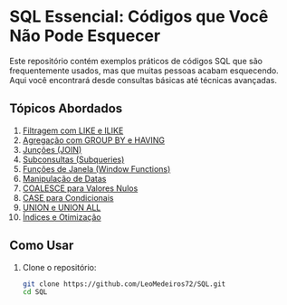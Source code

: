 # SQL Essencial: Códigos que Você Não Pode Esquecer

Este repositório contém exemplos práticos de códigos SQL que são frequentemente usados, mas que muitas pessoas acabam esquecendo. Aqui você encontrará desde consultas básicas até técnicas avançadas.

## Tópicos Abordados

1. [Filtragem com LIKE e ILIKE](LIKE_ILIKE.sql)
2. [Agregação com GROUP BY e HAVING](GROUPBY_HAVING.sql)
3. [Junções (JOIN)](JOIN.sql)
4. [Subconsultas (Subqueries)](SUBCONSULTAS.sql)
5. [Funções de Janela (Window Functions)](WINDOWS.sql)
6. [Manipulação de Datas](DATAS.sql)
7. [COALESCE para Valores Nulos](COALESCE.sql)
8. [CASE para Condicionais](CASE.sql)
9. [UNION e UNION ALL](UNION.sql)
10. [Índices e Otimização](INDEX.sql)

## Como Usar

1. Clone o repositório:
   ```bash
   git clone https://github.com/LeoMedeiros72/SQL.git
   cd SQL
